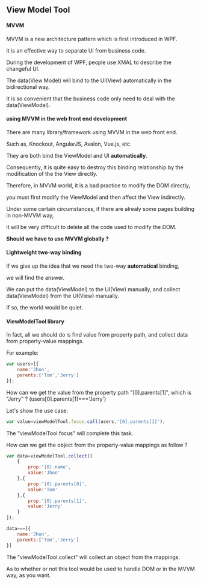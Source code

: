 ## View Model Tool

#### MVVM

MVVM is a new architecture pattern which is first introduced in WPF.

It is an effective way to separate UI from business code.

During the development of WPF, people use XMAL to describe the changeful UI.

The data(View Model) will bind to the UI(View) automatically in the bidirectional way.

It is so convenient that the business code only need to deal with the data(ViewModel).

#### using MVVM in the web front end development

There are many library/framework using MVVM in the web front end.

Such as, Knockout, AngularJS, Avalon, Vue.js, etc.

They are both bind the ViewModel and UI **automatically**.

Consequently, it is quite easy to destroy this binding relationship by the modification of the the View directly.

Therefore, in MVVM world, it is a bad practice to modify the DOM directly,

you must first modify the ViewModel and then affect the View indirectly.

Under some certain circumstances, if there are alrealy some pages building in non-MVVM way,

it will be very difficult to delete all the code used to modify the DOM.

**Should we have to use MVVM globally ?**

#### Lightweight two-way binding

If we give up the idea that we need the two-way **automatical** binding,

we will find the answer.

We can put the data(ViewModel) to the UI(View) manually, and collect data(ViewModel) from the UI(View) manually.

If so, the world would be quiet.

#### ViewModelTool library

In fact, all we should do is find value from property path, and collect data from property-value mappings.

For example: 

```javascript
var users=[{
    name:'Jhon',
    parents:['Tom','Jerry']
}];
```

How can we get the value from the property path "[0].parents[1]", which is "Jerry" ? (users[0].parents[1]==='Jerry')

Let's show the use case:

```javascript
var value=viewModelTool.focus.call(users,'[0].parents[1]');
```

The "viewModelTool.focus" will complete this task.

How can we get the object from the property-value mappings as follow ?

```javascript
var data=viewModelTool.collect([
    {
        prop:'[0].name',
        value:'Jhon'
    },{
        prop:'[0].parents[0]',
        value:'Tom'
    },{
	    prop:'[0].parents[1]',
	    value:'Jerry'
    }
]);
```

```javascript
data===[{
    name:'Jhon',
    parents:['Tom','Jerry']
}]
```

The "viewModelTool.collect" will collect an object from the mappings.

As to whether or not this tool would be used to handle DOM or in the MVVM way, as you want.
